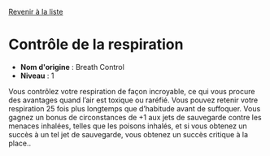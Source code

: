 [Revenir à la liste](..)

# Contrôle de la respiration

 * **Nom d'origine** : Breath Control
 * **Niveau** : 1


<p>Vous contrôlez votre respiration de façon incroyable, ce qui vous procure des avantages quand l’air est toxique ou raréfié. Vous pouvez retenir votre respiration 25 fois plus longtemps que d’habitude avant de suffoquer. Vous gagnez un bonus de circonstances de +1 aux jets de sauvegarde contre les menaces inhalées, telles que les poisons inhalés, et si vous obtenez un succès à un tel jet de sauvegarde, vous obtenez un succès critique à la place..</p>